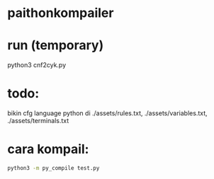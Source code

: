 # paithonkompailer

# run (temporary)
python3 cnf2cyk.py

# todo:
bikin cfg language python di ./assets/rules.txt, ./assets/variables.txt, ./assets/terminals.txt

# cara kompail:
```sh
python3 -m py_compile test.py
```